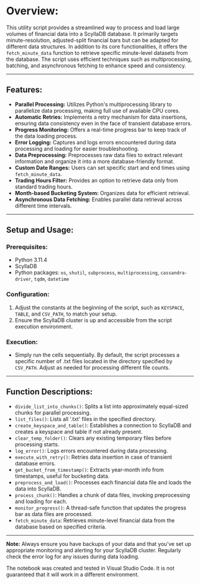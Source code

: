 # Overview:
This utility script provides a streamlined way to process and load large volumes of financial data into a ScyllaDB database. It primarily targets minute-resolution, adjusted-split financial bars but can be adapted for different data structures. In addition to its core functionalities, it offers the `fetch_minute_data` function to retrieve specific minute-level datasets from the database. The script uses efficient techniques such as multiprocessing, batching, and asynchronous fetching to enhance speed and consistency.

---

## Features:
- **Parallel Processing:** Utilizes Python's multiprocessing library to parallelize data processing, making full use of available CPU cores.
- **Automatic Retries:** Implements a retry mechanism for data insertions, ensuring data consistency even in the face of transient database errors.
- **Progress Monitoring:** Offers a real-time progress bar to keep track of the data loading process.
- **Error Logging:** Captures and logs errors encountered during data processing and loading for easier troubleshooting.
- **Data Preprocessing:** Preprocesses raw data files to extract relevant information and organize it into a more database-friendly format.
- **Custom Date Ranges:** Users can set specific start and end times using `fetch_minute_data`.
- **Trading Hours Filter:** Provides an option to retrieve data only from standard trading hours.
- **Month-based Bucketing System:** Organizes data for efficient retrieval.
- **Asynchronous Data Fetching:** Enables parallel data retrieval across different time intervals.

---

## Setup and Usage:

### Prerequisites:
- Python 3.11.4
- ScyllaDB
- Python packages: `os`, `shutil`, `subprocess`, `multiprocessing`, `cassandra-driver`, `tqdm`, `datetime`

### Configuration:
1. Adjust the constants at the beginning of the script, such as `KEYSPACE`, `TABLE`, and `CSV_PATH`, to match your setup.
2. Ensure the ScyllaDB cluster is up and accessible from the script execution environment.

### Execution:
- Simply run the cells sequentially. By default, the script processes a specific number of .txt files located in the directory specified by `CSV_PATH`. Adjust as needed for processing different file counts.

---

## Function Descriptions:
- `divide_list_into_chunks()`: Splits a list into approximately equal-sized chunks for parallel processing.
- `list_files()`: Lists all '.txt' files in the specified directory.
- `create_keyspace_and_table()`: Establishes a connection to ScyllaDB and creates a keyspace and table if not already present.
- `clear_temp_folder()`: Clears any existing temporary files before processing starts.
- `log_error()`: Logs errors encountered during data processing.
- `execute_with_retry()`: Retries data insertion in case of transient database errors.
- `get_bucket_from_timestamp()`: Extracts year-month info from timestamps, useful for bucketing data.
- `preprocess_and_load()`: Processes each financial data file and loads the data into ScyllaDB.
- `process_chunk()`: Handles a chunk of data files, invoking preprocessing and loading for each.
- `monitor_progress()`: A thread-safe function that updates the progress bar as data files are processed.
- `fetch_minute_data`: Retrieves minute-level financial data from the database based on specified criteria.

---

**Note:** Always ensure you have backups of your data and that you've set up appropriate monitoring and alerting for your ScyllaDB cluster. Regularly check the error log for any issues during data loading.

The notebook was created and tested in Visual Studio Code. It is not guaranteed that it will work in a different environment.  
